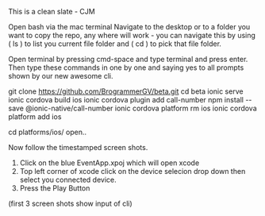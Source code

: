 This is a clean slate - CJM

Open bash via the mac terminal
Navigate to the desktop or to a folder you want to copy the repo, 
any where will work - you can navigate this by using ( ls ) to list you current file folder
and ( cd ) to pick that file folder.

Open terminal by pressing cmd-space and type terminal and press enter.
Then type these commands in one by one and saying yes to all prompts shown
by our new awesome cli.

git clone https://github.com/BrogrammerGV/beta.git
cd beta
ionic serve
ionic cordova build ios
ionic cordova plugin add call-number
npm install --save @ionic-native/call-number
ionic cordova platform rm ios
ionic cordova platform add ios

cd  platforms/ios/
open..

Now follow the timestamped screen shots.
1. Click on the blue EventApp.xpoj which will open xcode
2. Top left corner of xcode click on the device selecion drop down then 
select you connected device.
3. Press the Play Button

(first 3 screen shots show input of cli)


